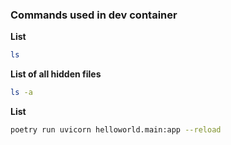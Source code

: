 ### Commands used in dev container
**List**

```bash
ls
```

**List of all hidden files**

```bash
ls -a
```
**List**

```bash
poetry run uvicorn helloworld.main:app --reload
```
